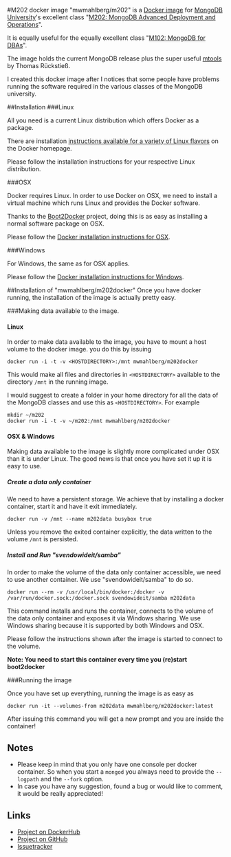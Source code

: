 #M202 docker image
"mwmahlberg/m202" is a [Docker image][docker] for [MongoDB University][university]'s excellent class "[M202: MongoDB Advanced Deployment and Operations][m202]".

It is equally useful for the equally excellent class "[M102: MongoDB for DBAs][m102]".

The image holds the current MongoDB release plus the super useful [mtools][mtools] by Thomas Rückstieß.

I created this docker image after I notices that some people have problems running the software required in the various classes of the MongoDB university.

##Installation
###Linux

All you need is a current Linux distribution which offers Docker as a package.

There are installation [instructions available for a variety of Linux flavors][dockerLinux] on the Docker homepage.

Please follow the installation instructions for your respective Linux distribution.

###OSX

Docker requires Linux. In order to use Docker on OSX, we need to install a virtual machine which runs Linux and provides the Docker software.

Thanks to the [Boot2Docker][boot2docker] project, doing this is as easy as installing a normal software package on OSX.
 
Please follow the [Docker installation instructions for OSX][dockerOSX].

###Windows

For Windows, the same as for OSX applies.

Please follow the [Docker installation instructions for Windows][dockerWin].

##Installation of "mwmahlberg/m202docker"
Once you have docker running, the installation of the image is actually pretty easy.

###Making data available to the image.
#### Linux
In order to make data available to the image, you have to mount a host volume to the docker image. you do this by issuing

    docker run -i -t -v <HOSTDIRECTORY>:/mnt mwmahlberg/m202docker

This would make all files and directories in `<HOSTDIRECTORY>` available to the directory `/mnt` in the running image.
    
I would suggest to create a folder in your home directory for all the data of the MongoDB classes and use this as `<HOSTDIRECTORY>`. For example
    
    mkdir ~/m202
    docker run -i -t -v ~/m202:/mnt mwmahlberg/m202docker
    
#### OSX & Windows
Making data available to the image is slightly more complicated under OSX than it is under Linux. The good news is that once you have set it up it is easy to use.

##### Create a data only container

We need to have a persistent storage. We achieve that by installing a docker container, start it and have it exit immediately.

    docker run -v /mnt --name m202data busybox true

Unless you remove the exited container explicitly, the data written to the volume `/mnt` is persisted.

##### Install and Run "svendowideit/samba"

In order to make the volume of the data only container accessible, we need to use another container. We use "svendowideit/samba" to do so.

    docker run --rm -v /usr/local/bin/docker:/docker -v /var/run/docker.sock:/docker.sock svendowideit/samba m202data    

This command installs and runs the container, connects to the volume of the data only container and exposes it via Windows sharing.
We use Windows sharing because it is supported by both Windows and OSX.

Please follow the instructions shown after the image is started to connect to the volume.

**Note: You need to start this container every time you (re)start boot2docker**

###Running the image

Once you have set up everything, running the image is as easy as

    docker run -it --volumes-from m202data mwmahlberg/m202docker:latest

After issuing this command you will get a new prompt and you are inside the container!

## Notes

 * Please keep in mind that you only have one console per docker container. So when you start a `mongod` you always need to provide the `--logpath` and the `--fork` option.
 * In case you have any suggestion, found a bug or would like to comment, it would be really appreciated!

## Links

 * [Project on DockerHub][ppdocker]
 * [Project on GitHub][ppgithub]
 * [Issuetracker][issuetracker]


[docker]: https://www.docker.com/whatisdocker/ "\"What is Docker?\" on docker.com"
[mtools]: https://github.com/rueckstiess/mtools/blob/master/README.md "mtools README on github.com"
[university]: https://university.mongodb.com "Homepage of the MongoDB University"
[m202]: https://university.mongodb.com/courses/10gen/M202/2014_September/about "\"About M202\" on university.mongodb.com"
[m102]: https://university.mongodb.com/courses/10gen/M102/2014_September/about "\"About M102\" on university.mongodb.com"
[boot2docker]: http://boot2docker.io "Homepage of Boot2Docker"
[dockerLinux]: http://docs.docker.com/installation/ "Docker installation instrcutions overview"
[dockerOSX]: http://docs.docker.com/installation/mac/ "Docker installation instructions for OSX"
[dockerWin]: http://docs.docker.com/installation/windows/ "Docker installation intrcutions for Windows"
[ppdocker]: https://registry.hub.docker.com/u/mwmahlberg/m202docker/
[ppgithub]: https://github.com/mwmahlberg/m202docker
[issuetracker]: https://github.com/mwmahlberg/m202docker/issues?q=is%3Aopen+is%3Aissue